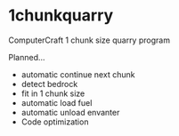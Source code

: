 # 1chunkquarry
ComputerCraft 1 chunk size quarry program

Planned...
- automatic continue next chunk
- detect bedrock
- fit in 1 chunk size
- automatic load fuel
- automatic unload envanter
- Code optimization
